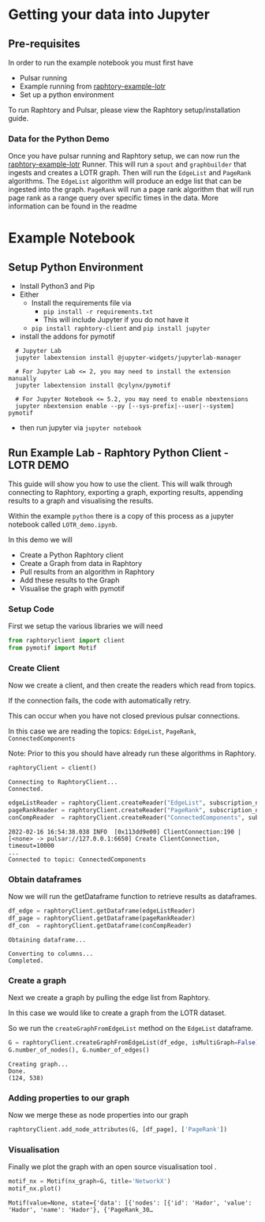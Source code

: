 # Getting your data into Jupyter

## Pre-requisites

In order to run the example notebook you must first have 

* Pulsar running 
* Example running from [raphtory-example-lotr](https://github.com/Raphtory/Examples/tree/0.5.0/raphtory-example-lotr)
* Set up a python environment

To run Raphtory and Pulsar, please view the Raphtory setup/installation guide. 

###  Data for the Python Demo

Once you have pulsar running and Raphtory setup, we can now run the [raphtory-example-lotr](https://github.com/Raphtory/Examples/tree/0.5.0/raphtory-example-lotr) Runner. 
This will run a `spout` and `graphbuilder` that ingests and creates a LOTR graph. 
Then will run the `EdgeList` and `PageRank` algorithms. The `EdgeList` algorithm will produce an edge list that can be ingested into the graph. `PageRank` will run a page rank algorithm that will run page rank as a range query over specific times in the data. 
More information can be found in the readme


# Example Notebook

## Setup Python Environment 

- Install Python3 and Pip
- Either 
  - Install the requirements file via
    - `pip install -r requirements.txt` 
    - This will include Jupyter if you do not have it  
  - `pip install raphtory-client`  and `pip install jupyter` 
- install the addons for pymotif
```
  # Jupyter Lab
  jupyter labextension install @jupyter-widgets/jupyterlab-manager

  # For Jupyter Lab <= 2, you may need to install the extension manually
  jupyter labextension install @cylynx/pymotif

  # For Jupyter Notebook <= 5.2, you may need to enable nbextensions
  jupyter nbextension enable --py [--sys-prefix|--user|--system] pymotif
```
- then run jupyter via `jupyter notebook`

## Run Example Lab - Raphtory Python Client - LOTR DEMO

This guide will show you how to use the client. This will walk through connecting to Raphtory, exporting a graph, exporting results, appending results to a graph and visualising the results. 

Within the example `python` there is a copy of this process as a jupyter notebook called `LOTR_demo.ipynb`.

In this demo we will
* Create a Python Raphtory client
* Create a Graph from data in Raphtory
* Pull results from an algorithm in Raphtory
* Add these results to the Graph
* Visualise the graph with pymotif

### Setup Code

First we setup the various libraries we will need


```python
from raphtoryclient import client
from pymotif import Motif
```

### Create Client

Now we create a client, and then create the readers which read from topics.

If the connection fails, the code with automatically retry.

This can occur when you have not closed previous pulsar connections.

In this case we are reading the topics: `EdgeList`, `PageRank`, `ConnectedComponents`

Note: Prior to this you should have already run these algorithms in Raphtory.


```python
raphtoryClient = client()
```

    Connecting to RaphtoryClient...
    Connected.



```python
edgeListReader = raphtoryClient.createReader("EdgeList", subscription_name='edgelist_reader')
pageRankReader = raphtoryClient.createReader("PageRank", subscription_name='pagerank_reader')
conCompReader  = raphtoryClient.createReader("ConnectedComponents", subscription_name='concomp_reader')
```

    2022-02-16 16:54:38.038 INFO  [0x113dd9e00] ClientConnection:190 | [<none> -> pulsar://127.0.0.1:6650] Create ClientConnection, timeout=10000
    ...    
    Connected to topic: ConnectedComponents


### Obtain dataframes

Now we will run the getDataframe function to retrieve results as dataframes.


```python
df_edge = raphtoryClient.getDataframe(edgeListReader)
df_page = raphtoryClient.getDataframe(pageRankReader)
df_con  = raphtoryClient.getDataframe(conCompReader)
```

    Obtaining dataframe...
    
    Converting to columns...
    Completed.



### Create a graph

Next we create a graph by pulling the edge list from Raphtory.

In this case we would like to create a graph from the LOTR dataset.

So we run the `createGraphFromEdgeList` method on the `EdgeList` dataframe.


```python
G = raphtoryClient.createGraphFromEdgeList(df_edge, isMultiGraph=False)
G.number_of_nodes(), G.number_of_edges()
```

    Creating graph...
    Done.
    (124, 538)



### Adding properties to our graph

Now we merge these as node properties into our graph


```python
raphtoryClient.add_node_attributes(G, [df_page], ['PageRank'])
```

### Visualisation

Finally we plot the graph with an open source visualisation tool .


```python
motif_nx = Motif(nx_graph=G, title='NetworkX')
motif_nx.plot()
```


    Motif(value=None, state={'data': [{'nodes': [{'id': 'Hador', 'value': 'Hador', 'name': 'Hador'}, {'PageRank_30…

